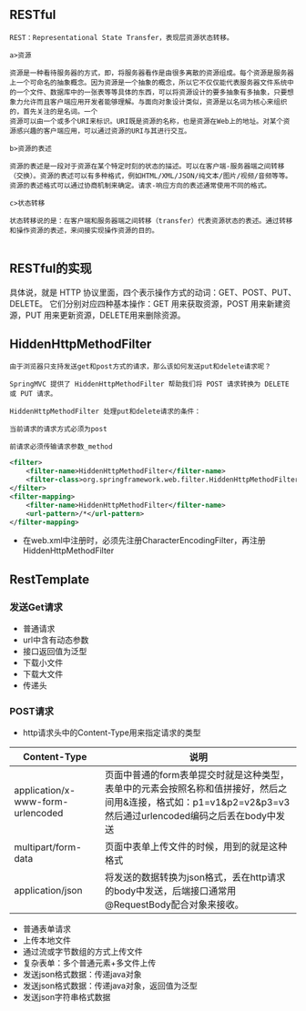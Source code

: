 ## RESTful

```text
REST：Representational State Transfer，表现层资源状态转移。

a>资源

资源是一种看待服务器的方式，即，将服务器看作是由很多离散的资源组成。每个资源是服务器上一个可命名的抽象概念。因为资源是一个抽象的概念，所以它不仅仅能代表服务器文件系统中的一个文件、数据库中的一张表等等具体的东西，可以将资源设计的要多抽象有多抽象，只要想象力允许而且客户端应用开发者能够理解。与面向对象设计类似，资源是以名词为核心来组织的，首先关注的是名词。一个
资源可以由一个或多个URI来标识。URI既是资源的名称，也是资源在Web上的地址。对某个资源感兴趣的客户端应用，可以通过资源的URI与其进行交互。

b>资源的表述

资源的表述是一段对于资源在某个特定时刻的状态的描述。可以在客户端-服务器端之间转移（交换）。资源的表述可以有多种格式，例如HTML/XML/JSON/纯文本/图片/视频/音频等等。资源的表述格式可以通过协商机制来确定。请求-响应方向的表述通常使用不同的格式。

c>状态转移

状态转移说的是：在客户端和服务器端之间转移（transfer）代表资源状态的表述。通过转移和操作资源的表述，来间接实现操作资源的目的。


```

## RESTful的实现

具体说，就是 HTTP 协议里面，四个表示操作方式的动词：GET、POST、PUT、DELETE。
它们分别对应四种基本操作：GET 用来获取资源，POST 用来新建资源，PUT 用来更新资源，DELETE用来删除资源。

## HiddenHttpMethodFilter
```text
由于浏览器只支持发送get和post方式的请求，那么该如何发送put和delete请求呢？

SpringMVC 提供了 HiddenHttpMethodFilter 帮助我们将 POST 请求转换为 DELETE 或 PUT 请求。

HiddenHttpMethodFilter 处理put和delete请求的条件：

当前请求的请求方式必须为post

前请求必须传输请求参数_method
```

```xml
<filter>
    <filter-name>HiddenHttpMethodFilter</filter-name>
    <filter-class>org.springframework.web.filter.HiddenHttpMethodFilter</filterclass>
</filter>
<filter-mapping>
    <filter-name>HiddenHttpMethodFilter</filter-name>
    <url-pattern>/*</url-pattern>
</filter-mapping>

```

+ 在web.xml中注册时，必须先注册CharacterEncodingFilter，再注册HiddenHttpMethodFilter

## RestTemplate

### 发送Get请求
+ 普通请求
+ url中含有动态参数
+ 接口返回值为泛型
+ 下载小文件
+ 下载大文件
+ 传递头

### POST请求
+ http请求头中的Content-Type用来指定请求的类型

|Content-Type|	说明|
|  ----  | ----  |
|application/x-www-form-urlencoded	|页面中普通的form表单提交时就是这种类型，表单中的元素会按照名称和值拼接好，然后之间用&连接，格式如：p1=v1&p2=v2&p3=v3 然后通过urlencoded编码之后丢在body中发送|
|multipart/form-data|	页面中表单上传文件的时候，用到的就是这种格式|
|application/json	|将发送的数据转换为json格式，丢在http请求的body中发送，后端接口通常用@RequestBody配合对象来接收。|

+ 普通表单请求
+ 上传本地文件
+ 通过流或字节数组的方式上传文件
+ 复杂表单：多个普通元素+多文件上传
+ 发送json格式数据：传递java对象
+ 发送json格式数据：传递java对象，返回值为泛型
+ 发送json字符串格式数据